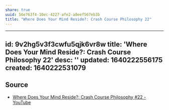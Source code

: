 ```yaml
---
share: true
uuid: 56e763f4-10ec-4227-afe2-a8eef567eb3b
title: "Where Does Your Mind Reside?: Crash Course Philosophy 22"
---
```

---
id: 9v2hg5v3f3cwfu5qjk6vr8w
title: 'Where Does Your Mind Reside?: Crash Course Philosophy 22'
desc: ''
updated: 1640222556175
created: 1640222531079
---

## Source

* [Where Does Your Mind Reside?: Crash Course Philosophy #22 - YouTube](https://www.youtube.com/watch?v=3SJROTXnmus)